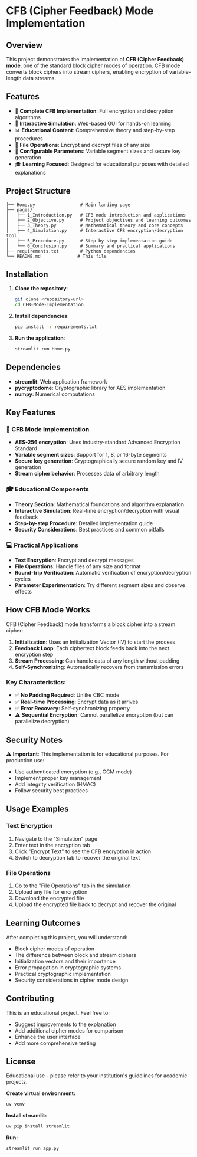 # CFB (Cipher Feedback) Mode Implementation

## Overview
This project demonstrates the implementation of **CFB (Cipher Feedback) mode**, one of the standard block cipher modes of operation. CFB mode converts block ciphers into stream ciphers, enabling encryption of variable-length data streams.

## Features
- 🔐 **Complete CFB Implementation**: Full encryption and decryption algorithms
- 🎯 **Interactive Simulation**: Web-based GUI for hands-on learning
- 📊 **Educational Content**: Comprehensive theory and step-by-step procedures
- 📁 **File Operations**: Encrypt and decrypt files of any size
- 🔧 **Configurable Parameters**: Variable segment sizes and secure key generation
- 🎓 **Learning Focused**: Designed for educational purposes with detailed explanations

## Project Structure
```
├── Home.py                 # Main landing page
├── pages/
│   ├── 1_Introduction.py   # CFB mode introduction and applications
│   ├── 2_Objective.py      # Project objectives and learning outcomes
│   ├── 3_Theory.py         # Mathematical theory and core concepts
│   ├── 4_Simulation.py     # Interactive CFB encryption/decryption tool
│   ├── 5_Procedure.py      # Step-by-step implementation guide
│   └── 6_Conclusion.py     # Summary and practical applications
├── requirements.txt        # Python dependencies
└── README.md              # This file
```

## Installation

1. **Clone the repository**:
   ```bash
   git clone <repository-url>
   cd CFB-Mode-Implementation
   ```

2. **Install dependencies**:
   ```bash
   pip install -r requirements.txt
   ```

3. **Run the application**:
   ```bash
   streamlit run Home.py
   ```

## Dependencies
- **streamlit**: Web application framework
- **pycryptodome**: Cryptographic library for AES implementation
- **numpy**: Numerical computations

## Key Features

### 🔐 CFB Mode Implementation
- **AES-256 encryption**: Uses industry-standard Advanced Encryption Standard
- **Variable segment sizes**: Support for 1, 8, or 16-byte segments
- **Secure key generation**: Cryptographically secure random key and IV generation
- **Stream cipher behavior**: Processes data of arbitrary length

### 🎓 Educational Components
- **Theory Section**: Mathematical foundations and algorithm explanation
- **Interactive Simulation**: Real-time encryption/decryption with visual feedback
- **Step-by-step Procedure**: Detailed implementation guide
- **Security Considerations**: Best practices and common pitfalls

### 💻 Practical Applications
- **Text Encryption**: Encrypt and decrypt messages
- **File Operations**: Handle files of any size and format
- **Round-trip Verification**: Automatic verification of encryption/decryption cycles
- **Parameter Experimentation**: Try different segment sizes and observe effects

## How CFB Mode Works

CFB (Cipher Feedback) mode transforms a block cipher into a stream cipher:

1. **Initialization**: Uses an Initialization Vector (IV) to start the process
2. **Feedback Loop**: Each ciphertext block feeds back into the next encryption step
3. **Stream Processing**: Can handle data of any length without padding
4. **Self-Synchronizing**: Automatically recovers from transmission errors

### Key Characteristics:
- ✅ **No Padding Required**: Unlike CBC mode
- ✅ **Real-time Processing**: Encrypt data as it arrives
- ✅ **Error Recovery**: Self-synchronizing property
- ⚠️ **Sequential Encryption**: Cannot parallelize encryption (but can parallelize decryption)

## Security Notes

⚠️ **Important**: This implementation is for educational purposes. For production use:
- Use authenticated encryption (e.g., GCM mode)
- Implement proper key management
- Add integrity verification (HMAC)
- Follow security best practices

## Usage Examples

### Text Encryption
1. Navigate to the "Simulation" page
2. Enter text in the encryption tab
3. Click "Encrypt Text" to see the CFB encryption in action
4. Switch to decryption tab to recover the original text

### File Operations
1. Go to the "File Operations" tab in the simulation
2. Upload any file for encryption
3. Download the encrypted file
4. Upload the encrypted file back to decrypt and recover the original

## Learning Outcomes

After completing this project, you will understand:
- Block cipher modes of operation
- The difference between block and stream ciphers
- Initialization vectors and their importance
- Error propagation in cryptographic systems
- Practical cryptographic implementation
- Security considerations in cipher mode design

## Contributing
This is an educational project. Feel free to:
- Suggest improvements to the explanation
- Add additional cipher modes for comparison
- Enhance the user interface
- Add more comprehensive testing

## License
Educational use - please refer to your institution's guidelines for academic projects.

**Create virtual environment:**

```sh
uv venv
```

**Install streamlit:**

```sh
uv pip install streamlit
```

**Run:**

```sh
streamlit run app.py
```
